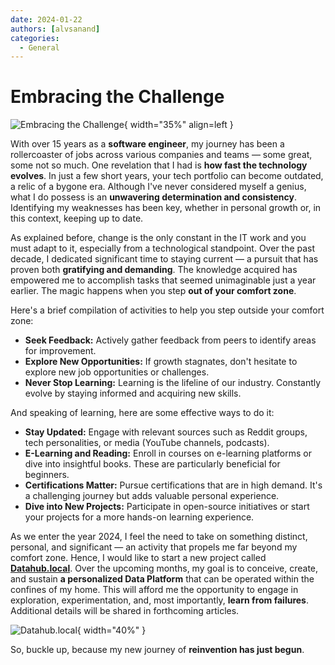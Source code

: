 ```yaml
---
date: 2024-01-22
authors: [alvsanand]
categories:
  - General
---
```

# Embracing the Challenge

![Embracing the Challenge](/img/embracing_the_challenge.jpg){ width="35%" align=left }

With over 15 years as a **software engineer**, my journey has been a rollercoaster of jobs across various companies and teams — some great, some not so much. One revelation that I had is **how fast the technology evolves**. In just a few short years, your tech portfolio can become outdated, a relic of a bygone era. Although I've never considered myself a genius, what I do possess is an **unwavering determination and consistency**. Identifying my weaknesses has been key, whether in personal growth or, in this context, keeping up to date. 

As explained before, change is the only constant in the IT work and you must adapt to it, especially from a technological standpoint. Over the past decade, I dedicated significant time to staying current — a pursuit that has proven both **gratifying and demanding**. The knowledge acquired has empowered me to accomplish tasks that seemed unimaginable just a year earlier. The magic happens when you step **out of your comfort zone**.

Here's a brief compilation of activities to help you step outside your comfort zone:

- **Seek Feedback:** Actively gather feedback from peers to identify areas for improvement.
- **Explore New Opportunities:** If growth stagnates, don't hesitate to explore new job opportunities or challenges.
- **Never Stop Learning:** Learning is the lifeline of our industry. Constantly evolve by staying informed and acquiring new skills.

And speaking of learning, here are some effective ways to do it:

- **Stay Updated:** Engage with relevant sources such as Reddit groups, tech personalities, or media (YouTube channels, podcasts).
- **E-Learning and Reading:** Enroll in courses on e-learning platforms or dive into insightful books. These are particularly beneficial for beginners.
- **Certifications Matter:** Pursue certifications that are in high demand. It's a challenging journey but adds valuable personal experience.
- **Dive into New Projects:** Participate in open-source initiatives or start your projects for a more hands-on learning experience.

As we enter the year 2024, I feel the need to take on something distinct, personal, and significant — an activity that propels me far beyond my comfort zone. Hence, I would like to start a new project called [**Datahub.local**](https://alvsanand.github.io/datahub-local/). Over the upcoming months, my goal is to conceive, create, and sustain **a personalized Data Platform** that can be operated within the confines of my home. This will afford me the opportunity to engage in exploration, experimentation, and, most importantly, **learn from failures**. Additional details will be shared in forthcoming articles.

![Datahub.local](https://alvsanand.com/datahub-local/assets/img/logo.png){ width="40%" }

So, buckle up, because my new journey of **reinvention has just begun**.
